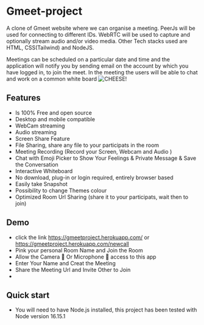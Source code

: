 # Gmeet-project
  A clone of Gmeet website where we can organise a meeting. PeerJs will be used for connecting to different IDs.
WebRTC will be used to capture and optionally stream audio and/or video media. Other Tech stacks used are
HTML, CSS(Tailwind) and NodeJS.

  Meetings can be scheduled on a particular date and time and the application will notify you by sending email on
the account by which you have logged in, to join the meet. In the meeting the users will be able to chat and work
on a common white board
![CHEESE!](gmeet.JPG)

## Features

- Is 100% Free and open source 
- Desktop and mobile compatible 
- WebCam streaming 
- Audio streaming 
- Screen Share Feature
- File Sharing, share any file to your participats in the room
- Meeting Recording (Record your Screen, Webcam and Audio )
- Chat with Emoji Picker to Show Your Feelings & Private Message & Save the Conversation 
- Interactive Whiteboard 
- No download, plug-in or login required, entirely browser based
- Easily take Snapshot 
- Possibility to change Themes colour 
- Optimized Room Url Sharing (share it to your participats, wait then to join)

## Demo

- click the link https://gmeetproject.herokuapp.com/ or https://gmeetproject.herokuapp.com/newcall
- Pink your personal Room Name and Join the Room
- Allow the Camera 📸 Or Microphone 🎤 access to this app
- Enter Your Name and Creat the Meeting 
- Share the Meeting Url and Invite Other to Join
- 
## Quick start
- You will need to have Node.js installed, this project has been tested with Node version 16.15.1
